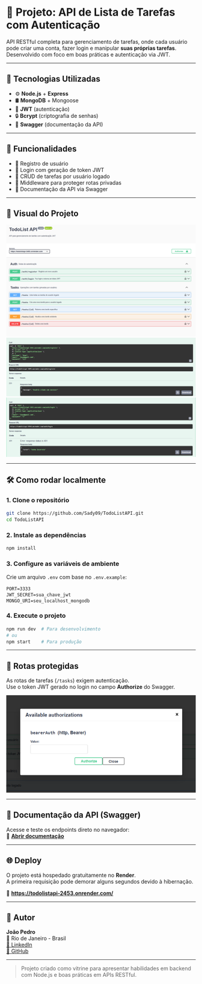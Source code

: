 # 🧠 Projeto: API de Lista de Tarefas com Autenticação

API RESTful completa para gerenciamento de tarefas, onde cada usuário pode criar uma conta, fazer login e manipular **suas próprias tarefas**. Desenvolvido com foco em boas práticas e autenticação via JWT.

---

## 🚀 Tecnologias Utilizadas

- ⚙️ **Node.js** + **Express**
- 🛢️ **MongoDB** + Mongoose
- 🔐 **JWT** (autenticação)
- 🔒 **Bcrypt** (criptografia de senhas)
- 📄 **Swagger** (documentação da API)

---

## 🎯 Funcionalidades

- 👤 Registro de usuário
- 🔑 Login com geração de token JWT
- 🧾 CRUD de tarefas por usuário logado
- 🧠 Middleware para proteger rotas privadas
- 📘 Documentação da API via Swagger

---

## 📸 Visual do Projeto

![Documentação Swagger](./assets/swagger.png)
![Retorno da rota de registro](./assets/res.png)
![Tratamento de erro](./assets/error.png)

---

## 🛠️ Como rodar localmente

### 1. Clone o repositório

```bash
git clone https://github.com/Sady09/TodoListAPI.git
cd TodoListAPI
```

### 2. Instale as dependências

```bash
npm install
```

### 3. Configure as variáveis de ambiente

Crie um arquivo `.env` com base no `.env.example`:

```env
PORT=3333
JWT_SECRET=sua_chave_jwt
MONGO_URI=seu_localhost_mongodb
```

### 4. Execute o projeto

```bash
npm run dev  # Para desenvolvimento
# ou
npm start    # Para produção
```

---

## 🔐 Rotas protegidas

As rotas de tarefas (`/tasks`) exigem autenticação.  
Use o token JWT gerado no login no campo **Authorize** do Swagger.

![Documentação Swagger](./assets/authorize.png)

---

## 📄 Documentação da API (Swagger)

Acesse e teste os endpoints direto no navegador:  
🔗 **[Abrir documentação](https://todolistapi-2453.onrender.com/)**

---

## 🌐 Deploy

O projeto está hospedado gratuitamente no **Render**.  
A primeira requisição pode demorar alguns segundos devido à hibernação.

🔗 **https://todolistapi-2453.onrender.com/**

---

## 👤 Autor

**João Pedro**  
📍 Rio de Janeiro - Brasil  
[🔗 LinkedIn](https://www.linkedin.com/in/joao-sady)  
[🐙 GitHub](https://github.com/Sady09)

---

> Projeto criado como vitrine para apresentar habilidades em backend com Node.js e boas práticas em APIs RESTful.
